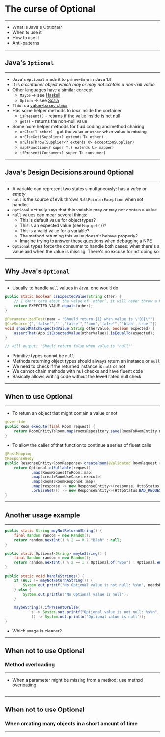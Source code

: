 
# The curse of Optional

<hr/>

* What is Java's Optional?
* When to use it
* How to use it
* Anti-patterns

---

## Java's `Optional`

<hr/>

* Java's `Optional` made it to prime-time in Java 1.8
* It is _a container object which may or may not contain a non-null value_
* Other languages have a similar concept
    * `Maybe` -> see [Haskell](https://wiki.haskell.org/Maybe)
    * `Option` -> see [Scala](https://www.scala-lang.org/api/2.13.6/scala/Option.html)
* This is a [value-based class](https://docs.oracle.com/javase/8/docs/api/java/lang/doc-files/ValueBased.html)
* Has some helper methods to _look_ inside the container
    * `isPresent()` - returns if the value inside is not null
    * `get()` - returns the non-null value
* Some more helper methods for fluid coding and method chaining
    * `orElse(T other)` - get the value or `other` when value is missing
    * `orElseGet(Supplier<? extends T> other)`
    * `orElseThrow(Supplier<? extends X> exceptionSupplier)`
    * `map(Function<? super T,? extends U> mapper)`
    * `ifPresent(Consumer<? super T> consumer)`

---

## Java's Design Decisions around Optional

<hr/>

* A variable can represent two states simultaneously: has a _value_ or _empty_
* `null` is the source of evil: throws `NullPointerException` when not handled
* `Optional` actually says that this variable may or may not contain a value
* `null` values can mean several things:
    * This is default value for object types?
    * This is an expected value (see `Map.get()`)?
    * This is a valid value for a variable?
    * The method returning this value doesn't behave properly?
    * Imagine trying to answer these questions when debugging a NPE
* `Optional` types force the consumer to handle both cases: when there's a value and when the value is missing. There's no excuse for not doing so

---

## Why Java's `Optional`

<hr/>

* Usually, to handle `null` values in Java, one would do 

```java
public static boolean isExpectedValue(String other) {
    // I don't care about the value of `other`, it will never throw a NPE
    return EXPECTED_VALUE.equals(other);
}

@ParameterizedTest(name = "Should return {1} when value is \"{0}\"")
@CsvSource({",'false'","'','false'","'boo','false'","'blah','true'"})
void shouldMatchExpectedValue(String otherValue, boolean expected) {
    assertThat(App.isExpectedValue(otherValue)).isEqualTo(expected);
}

// will output: 'Should return false when value is "null"'
```

* Primitive types cannot be `null`
* Methods returning object types should always return an instance or `null`
* We need to check if the returned instance is `null` or not
* We cannot chain methods with null checks and have fluent code
* Basically allows writing code without the <s>loved</s> hated null check

---

## When to use Optional

<hr/>

* To return an object that might contain a value or not

```java
@Override
public Room execute(final Room request) {
    return RoomEntityToRoom.map(roomsRepository.save(RoomToRoomEntity.map(request)));
}
```
* To allow the caller of that function to continue a series of fluent calls

```java
@PostMapping
@ResponseBody
public ResponseEntity<RoomResponse> createRoom(@Validated RoomRequest request) {
    return Optional.ofNullable(request)
            .map(RoomRequestToRoom::map)
            .map(createRoomUseCase::execute)
            .map(RoomToRoomResponse::map)
            .map(response -> new ResponseEntity<>(response, HttpStatus.CREATED))
            .orElseGet(() -> new ResponseEntity<>(HttpStatus.BAD_REQUEST));
}
```

---

## Another usage example

<hr/>

```java
public static String mayNotReturnAString() {
    final Random random = new Random();
    return random.nextInt() % 2 == 0 ? "Blah" : null;
}

public static Optional<String> maybeString() {
    final Random random = new Random();
    return random.nextInt() % 2 == 1 ? Optional.of("Boo") : Optional.empty();
}

public static void handleStrings() {
    if (null != mayNotReturnAString()) {
        System.out.printf("No Optional value is not null: %s%n", needsNullCheck);
    } else {
        System.out.println("No Optional value is null");
    }

    maybeString().ifPresentOrElse(
            s -> System.out.printf("Optional value is not null: %s%n", s),
            () -> System.out.println("Optional value is null"));
}
```

* Which usage is cleaner?

---

## When not to use Optional

### Method overloading

<hr/>

* When a parameter might be missing from a method: use method overloading

```java

```

---

## When not to use Optional

### When creating many objects in a short amount of time

<hr/>